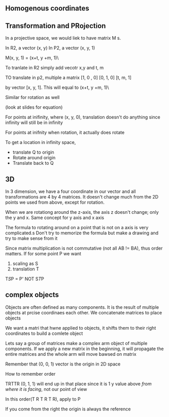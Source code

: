 ## Homogenous coordinates


## Transformation and PRojection
In a projective space, we would liek to have matrix M s.

In R2, a vector (x, y)
In P2, a vector (x, y, 1)

M(x, y, 1) = (x+t, y +m, 1)\

To tranlate in R2 simply add vecotr x,y and t, m

TO translate in p2, multiple a matrix
[1, 0 , 0]
[0, 1, 0]
[t, m, 1]

by vector [x, y, 1]. This will equal to (x+t, y +m, 1)\

Similar for rotation as well

(look at slides for equation)

For points at  inifinity, where (x, y, 0), translation doesn't do anything since infinity will still be in infinity

For points at inifnity when rotation, it actually does rotate

To get a location in infinity space, 
- translate Q to origin
- Rotate around origin
- Translate back to Q

## 3D
In 3 dimension, we have a four coordinate in our vector and all transformations are 4 by 4 matrices. It doesn't change much from the 2D points we used from above, except for rotation. 

When we are rotationg around the z-axis, the axis z doesn't change; only the y and x. Same concept for y axis and x axis

The formula to rotating around on a point that is not on a axis is very complicated.s
Don't try to memorize the formula but make a drawing and try to make sense from it

Since matrix multiplication is not commutative (not all AB != BA), thus order matters. If for some point P we want
1. scaling as S
2. translation T

T*S*P = P'    NOT S*T*P

## complex objects
Objects are often defined as many components. It is the result of multiple objects at prcise coordinaes each other. We concatenate matrices to place objects

We want a matri that hwne applied to objects, it shifts them to their right coordinates to build a comlete object

Lets say a group of matrices make a complex arm object of multiple components. If we apply a new matrix in the beginning, it will propagate the entire matrices and the whole arm will move bawsed on matrix

Remember that
(0, 0, 1) vector is the origin in 2D space

How to remember order

TRTTR (0, 1, 1) will end up in that place since it is 1 y value above *from where it is facing*, not our point of view



In this order(T R T R T R), apply to P

If you come from the right the origin is always the reference